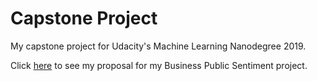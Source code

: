 # Capstone Project
My capstone project  for Udacity's Machine Learning Nanodegree 2019.

Click [here](./proposal/proposal.md) to see my proposal for my Business Public Sentiment project.